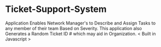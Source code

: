 # Ticket-Support-System
Application Enables Network Manager's to Describe and Assign  Tasks to any member of their team Based on Severity. This application also  Generates a Random Ticket ID # which may aid in Organization. < Built in Javascript >
